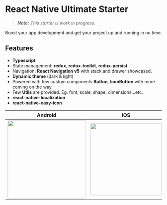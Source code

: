 # React Native Ultimate Starter
>*<b>Note:</b> This starter is work in progress.*

Boost your app development and get your project up and running in no time.

## Features

*  <b>Typescript</b>
* State management: <b>redux</b>, <b>redux-toolkit</b>, <b>redux-persist</b>
* Navigation: <b>React Navigation v5</b> with stack and drawer showcased.
* <b>Dynamic theme</b> (dark & light)
* Powered with few custom components <b>Button</b>, <b>IconButton</b> with more coming on the way.
* Few <b>Utils</b> are provided. Eg. font, scale, shape, dimensions...etc.
* <b>react-native-localization</b>
* <b>react-native-easy-icon</b>


| Android                       | iOS                          |
| ----------------------------- | ----------------------------------- | 
| <img src="https://i.imgur.com/gCw3hZ1.gif" width="250" /> | <img src="https://i.imgur.com/cGFKBjW.gif" width="230" /> | 
